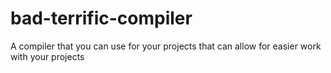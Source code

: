 # bad-terrific-compiler
A compiler that you can use for your projects that can allow for easier work with your projects
